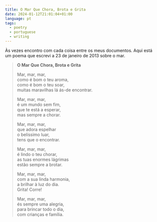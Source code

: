 ```yaml
---
title: O Mar Que Chora, Brota e Grita
date: 2024-01-12T21:01:04+01:00
language: pt
tags:
  - poetry
  - portuguese
  - writing
---
```


Às vezes encontro com cada coisa entre os meus documentos. Aqui está um poema que escrevi a 23 de janeiro de 2013 sobre o mar.

<!--more-->

> **O Mar Que Chora, Brota e Grita**
>
> Mar, mar, mar,<br>
como é bom o teu aroma,<br>
como é bom o teu soar,<br>
muitas maravilhas lá ás-de encontrar.
>
> Mar, mar, mar,<br>
é um mundo sem fim,<br>
que te está a esperar,<br>
mas sempre a chorar.
>
> Mar, mar, mar,<br>
que adora espelhar<br>
o belíssimo luar,<br>
tens que o encontrar.
>
> Mar, mar, mar,<br>
é lindo o teu chorar,<br>
as tuas enormes lágrimas<br>
estão sempre a brotar.
>
> Mar, mar, mar,<br>
com a sua linda harmonia,<br>
a brilhar à luz do dia.<br>
Grita! Corre!
>
> Mar, mar, mar,<br>
és sempre uma alegria,<br>
para brincar todo o dia,<br>
com crianças e família.
